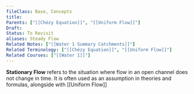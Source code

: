 ```yaml
---
fileClass: Base, Concepts
title: 
Parents: ["[[Chézy Equation]]", "[[Uniform Flow]]"]
Draft: 
Status: To Revisit
aliases: Steady Flow
Related Notes: ["[[Water 1 Summary Catchments]]"]
Related Terminology: ["[[Chézy Equation]]", "[[Uniform Flow]]"]
Related Courses: ["[[Water 1]]"]
---
```

**Stationary Flow** refers to the situation where flow in an open channel does not change in time. It is often used as an assumption in theories and formulas, alongside with [[Uniform Flow]]